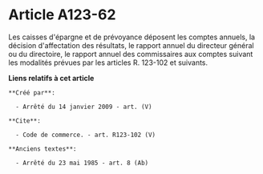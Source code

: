 # Article A123-62

Les caisses d'épargne et de prévoyance déposent les comptes annuels, la décision d'affectation des résultats, le rapport
annuel du directeur général ou du directoire, le rapport annuel des commissaires aux comptes suivant les modalités prévues
par les articles R. 123-102 et suivants.

**Liens relatifs à cet article**

	**Créé par**:

	  - Arrêté du 14 janvier 2009 - art. (V)

	**Cite**:

	  - Code de commerce. - art. R123-102 (V)

	**Anciens textes**:

	  - Arrêté du 23 mai 1985 - art. 8 (Ab)
